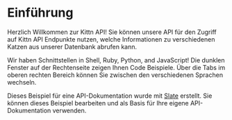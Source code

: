 # Einführung

Herzlich Willkommen zur Kittn API! Sie können unsere API für den Zugriff auf Kittn API Endpunkte nutzen, welche Informationen zu verschiedenen Katzen aus unserer Datenbank abrufen kann.

Wir haben Schnittstellen in Shell, Ruby, Python, and JavaScript! Die dunklen Fenster auf der Rechtenseite zeigen Ihnen Code Beispiele. Über die Tabs im oberen rechten Bereich können Sie zwischen den verschiedenen Sprachen wechseln.

Dieses Beispiel für eine API-Dokumentation wurde mit [Slate](https://github.com/slatedocs/slate) erstellt. Sie können dieses Beispiel bearbeiten und als Basis für Ihre eigene API-Dokumentation verwenden.
